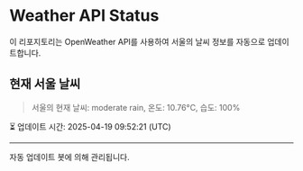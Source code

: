 
# Weather API Status

이 리포지토리는 OpenWeather API를 사용하여 서울의 날씨 정보를 자동으로 업데이트합니다.

## 현재 서울 날씨
> 서울의 현재 날씨: moderate rain, 온도: 10.76°C, 습도: 100%

⏳ 업데이트 시간: 2025-04-19 09:52:21 (UTC)

---
자동 업데이트 봇에 의해 관리됩니다.
